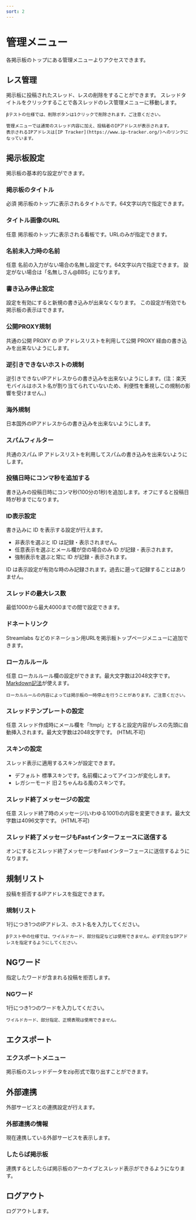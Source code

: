 ```yaml
---
sort: 2
---
```


# 管理メニュー

各掲示板のトップにある管理メニューよりアクセスできます。

## レス管理

掲示板に投稿されたスレッド、レスの削除をすることができます。
スレッドタイトルをクリックすることで各スレッドのレス管理メニューに移動します。

```warning
βテストの仕様では、削除ボタンは1クリックで削除されます。ご注意ください。
```

```tip
管理メニューでは通常のスレッド内容に加え、投稿者のIPアドレスが表示されます。
表示されるIPアドレスは[IP Tracker](https://www.ip-tracker.org/)へのリンクになっています。
```

## 掲示板設定

掲示板の基本的な設定ができます。

### 掲示板のタイトル

必須 掲示板のトップに表示されるタイトルです。64文字以内で指定できます。

### タイトル画像のURL

任意 掲示板のトップに表示される看板です。URLのみが指定できます。

### 名前未入力時の名前

任意 名前の入力がない場合の名無し設定です。64文字以内で指定できます。
設定がない場合は「名無しさん@BBS」になります。

### 書き込み停止設定

設定を有効にすると新規の書き込みが出来なくなります。
この設定が有効でも掲示板の表示はできます。

### 公開PROXY規制

共通の公開 PROXY の IP アドレスリストを利用して公開 PROXY 経由の書き込みを出来ないようにします。

### 逆引きできないホストの規制

逆引きできないIPアドレスからの書き込みを出来ないようにします。(注：楽天モバイルはホスト名が割り当てられていないため、利便性を重視しこの規制の影響を受けません。)

### 海外規制

日本国外のIPアドレスからの書き込みを出来ないようにします。

### スパムフィルター

共通のスパム IP アドレスリストを利用してスパムの書き込みを出来ないようにします。

### 投稿日時にコンマ秒を追加する

書き込みの投稿日時にコンマ秒(100分の1秒)を追加します。オフにすると投稿日時が秒までになります。

### ID表示設定

書き込みに ID を表示する設定が行えます。
 - 非表示を選ぶと ID は記録・表示されません。
 - 任意表示を選ぶとメール欄が空の場合のみ ID が記録・表示されます。
 - 強制表示を選ぶと常に ID が記録・表示されます。

ID は表示設定が有効な時のみ記録されます。過去に遡って記録することはありません。

### スレッドの最大レス数

最低1000から最大4000までの間で設定できます。

### ドネートリンク

Streamlabs などのドネーション用URLを掲示板トップページメニューに追加できます。

### ローカルルール

任意 ローカルルール欄の設定ができます。最大文字数は2048文字です。
[Markdown記法](https://qiita.com/Qiita/items/c686397e4a0f4f11683d)が使えます。

```warning
ローカルルールの内容によっては掲示板の一時停止を行うことがあります。ご注意ください。
```

### スレッドテンプレートの設定

任意 スレッド作成時にメール欄を「!tmpl」とすると設定内容がレスの先頭に自動挿入されます。最大文字数は2048文字です。 (HTML不可)

### スキンの設定

 スレッド表示に適用するスキンが設定できます。

 - デフォルト 標準スキンです。名前欄によってアイコンが変化します。
 - レガシーモード 旧２ちゃんねる風のスキンです。

### スレッド終了メッセージの設定

任意 スレッド終了時のメッセージ(いわゆる1001)の内容を変更できます。最大文字数は4096文字です。 (HTML不可)

### スレッド終了メッセージもFastインターフェースに送信する

オンにするとスレッド終了メッセージをFastインターフェースに送信するようになります。

## 規制リスト

投稿を拒否するIPアドレスを指定できます。

### 規制リスト

1行につき1つのIPアドレス、ホスト名を入力してください。

```warning
βテスト中の仕様では、ワイルドカード、部分指定などは使用できません。必ず完全なIPアドレスを指定するようにしてください。
```

## NGワード

指定したワードが含まれる投稿を拒否します。

### NGワード

1行につき1つのワードを入力してください。

```warning
ワイルドカード、部分指定、正規表現は使用できません。
```

## エクスポート

### エクスポートメニュー

掲示板のスレッドデータをzip形式で取り出すことができます。

## 外部連携

外部サービスとの連携設定が行えます。

### 外部連携の情報

現在連携している外部サービスを表示します。

### したらば掲示板

連携するとしたらば掲示板のアーカイブとスレッド表示ができるようになります。

## ログアウト

ログアウトします。
